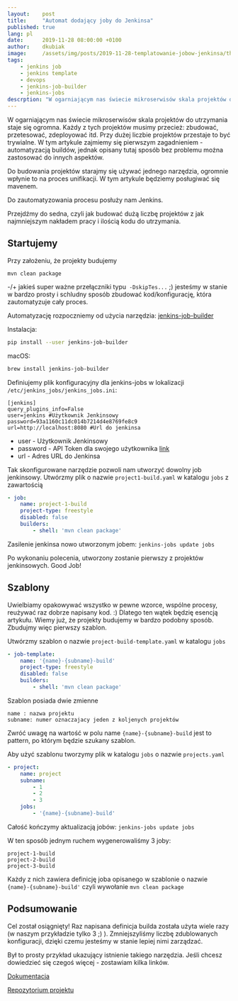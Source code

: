 ```yaml
---
layout:    post
title:     "Automat dodający joby do Jenkinsa"
published: true
lang: pl
date:      2019-11-28 08:00:00 +0100
author:    dkubiak
image:     /assets/img/posts/2019-11-28-templatowanie-jobow-jenkinsa/thumbnail.webp
tags:
    - jenkins job
    - jenkins template
    - devops
    - jenkins-job-builder
    - jenkins-jobs
descrption: "W ogarniającym nas świecie mikroserwisów skala projektów do utrzymania staje się ogromna. W tym artykule zajmiemy się automatyzacją buildów w Jenkinsie. Do budowania projektów starajmy się używać jednego narzędzia. W tym artykule będziemy posługiwać się mavenem."
---
```


W ogarniającym nas świecie mikroserwisów skala projektów do utrzymania staje się ogromna. Każdy z tych projektów musimy przecież: zbudować, przetesować, zdeployować itd. Przy dużej liczbie projektów przestaje to być trywialne. W tym artykule zajmiemy się pierwszym zagadnieniem - automatyzacją buildów, jednak opisany tutaj sposób bez problemu można zastosować do innych aspektów.

Do budowania projektów starajmy się używać jednego narzędzia, ogromnie wpłynie to na proces unifikacji. W tym artykule będziemy posługiwać się mavenem.

Do zautomatyzowania procesu posłuży nam Jenkins.

Przejdźmy do sedna, czyli jak budować dużą liczbę projektów z jak najmniejszym nakładem pracy i ilością kodu do utrzymania.

## Startujemy

Przy założeniu, że projekty budujemy

`mvn clean package`

-/+ jakieś super ważne przełączniki typu` -DskipTes...` ;) jesteśmy w stanie w bardzo prosty i schludny sposób zbudować kod/konfigurację, która zautomatyzuje cały proces.

Automatyzację rozpoczniemy od użycia narzędzia: [jenkins-job-builder](https://docs.openstack.org/infra/jenkins-job-builder/ "jenkins-job-builder")

Instalacja: 
```bash
pip install --user jenkins-job-builder
```

macOS: 
```bash
brew install jenkins-job-builder
```

Definiujemy plik konfiguracyjny dla jenkins-jobs w lokalizacji `/etc/jenkins_jobs/jenkins_jobs.ini`:

    [jenkins]
    query_plugins_info=False
    user=jenkins #Użytkownik Jenkinsowy
    password=93a1160c11dc014b7214d4e8769fe8c9
    url=http://localhost:8080 #Url do jenkinsa

- user - Użytkownik Jenkinsowy
- password - API Token dla swojego użytkownika [link](https://support.cloudbees.com/hc/en-us/articles/115003090592-How-to-re-generate-my-Jenkins-user-token)
- url - Adres URL do Jenkinsa

Tak skonfigurowane narzędzie pozwoli nam utworzyć dowolny job jenkinsowy.
Utwórzmy plik o nazwie `project1-build.yaml` w katalogu `jobs` z zawartością
```yaml
- job:
    name: project-1-build
    project-type: freestyle
    disabled: false
    builders:
        - shell: 'mvn clean package'
```
Zasilenie jenkinsa nowo utworzonym jobem:
`jenkins-jobs update jobs`

Po wykonaniu polecenia, utworzony zostanie pierwszy z projektów jenkinsowych. Good Job!

## Szablony

Uwielbiamy opakowywać wszystko w pewne wzorce, wspólne procesy, reużywać raz dobrze napisany kod. :) Dlatego ten wątek będzię esencją artykułu.
Wiemy już, że projekty budujemy w bardzo podobny sposób. Zbudujmy więc pierwszy szablon.

Utwórzmy szablon o nazwie `project-build-template.yaml` w katalogu `jobs`
```yaml
- job-template:
    name: '{name}-{subname}-build'
    project-type: freestyle
    disabled: false
    builders:
        - shell: 'mvn clean package'
```
Szablon posiada dwie zmienne
    
    name : nazwa projektu
    subname: numer oznaczajacy jeden z koljenych projektów
    
Zwróć uwagę na wartość w polu name `{name}-{subname}-build` jest to pattern, po którym będzie szukany szablon.
    
Aby użyć szablonu tworzymy plik w katalogu `jobs` o nazwie `projects.yaml`
```yaml
- project:
    name: project
    subname:
        - 1
        - 2
        - 3
    jobs:
        - '{name}-{subname}-build'
```
Całość kończymy aktualizacją jobów: `jenkins-jobs update jobs`

W ten sposób jednym ruchem wygenerowaliśmy 3 joby:

    project-1-build
    project-2-build
    project-3-build
    
Każdy z nich zawiera definicję joba opisanego w szablonie o nazwie `{name}-{subname}-build'` czyli wywołanie `mvn clean package`

## Podsumowanie
Cel został osiągnięty! Raz napisana definicja builda została użyta wiele razy (w naszym przykładzie tylko 3 ;) ). Zmniejszyliśmy liczbę zdublowanych konfiguracji, dzięki czemu jesteśmy w stanie lepiej nimi zarządzać.

Był to prosty przykład ukazujący istnienie takiego narzędzia. Jeśli chcesz dowiedzieć się czegoś więcej - zostawiam kilka linków.

[Dokumentacja](https://docs.openstack.org/infra/jenkins-job-builder/)

[Repozytorium projektu](https://opendev.org/jjb/jenkins-job-builder)
